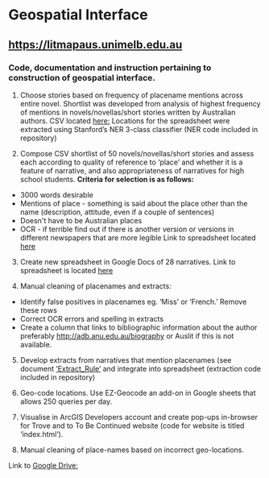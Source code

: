 # Geospatial Interface
## https://litmapaus.unimelb.edu.au
### Code, documentation and instruction pertaining to construction of geospatial interface. 

1.	Choose stories based on frequency of placename mentions across entire novel. Shortlist was developed from analysis of highest frequency of mentions in novels/novellas/short stories written by Australian authors. 
CSV located [here:](https://drive.google.com/file/d/1v6TAWA7GNr0Dvm6ijvH5-MsBhq9g6eZh/view?usp=sharing)
Locations for the spreadsheet were extracted using Stanford’s NER 3-class classifier (NER code included in repository)

2.	Compose CSV shortlist of 50 novels/novellas/short stories and assess each according to  quality of reference to ‘place’ and whether it is a feature of narrative, and also appropriateness of narratives for high school students. 
**Criteria for selection is as follows:**
-	3000 words desirable 
-	Mentions of place - something is said about the place other than the name (description, attitude, even if a couple of sentences)
-	Doesn't have to be Australian places
-	OCR - if terrible find out if there is another version or versions in different newspapers that are more legible 
 Link to spreadsheet located [here](https://docs.google.com/spreadsheets/d/1QlcB-KCL9KMCscwADzRuUVFUPcx8nZQxmzw4ewB6DYc/edit?usp=sharing)
 
3. Create new spreadsheet in Google Docs of 28 narratives. Link to spreadsheet is located [here](https://docs.google.com/spreadsheets/d/1BzLDDcmqJpCiJQTilFPyhI-M_1yjStE4biZxAS18ifU/edit#gid=0)

4. Manual cleaning of placenames and extracts:
-	Identify false positives in placenames eg. ‘Miss’ or ‘French.’ Remove these rows
-	Correct OCR errors and spelling in extracts
-	Create a column that links to bibliographic information about the author preferably http://adb.anu.edu.au/biography or Auslit if this is not available. 

5.	Develop extracts from narratives that mention placenames (see document [‘Extract_Rule’](https://drive.google.com/file/d/1e67yVzCA8W5rVbTY9O-6YQtAPRazXPEj/view?usp=sharing) and integrate into spreadsheet (extraction code included in repository)

6.	Geo-code locations. Use EZ-Geocode an add-on in Google sheets that allows 250 queries per day.

7.	Visualise in ArcGIS Developers account and create pop-ups in-browser for Trove and to To Be Continued website (code for website is titled ‘index.html’).

8.	Manual cleaning of place-names based on incorrect geo-locations.

Link to [Google Drive:](https://drive.google.com/drive/folders/1I5AJyH0H8X3U_g22YIG7DNs9GFztgxQM?usp=sharing)
